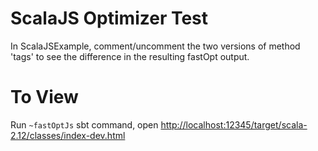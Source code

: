 # ScalaJS Optimizer Test

In ScalaJSExample, comment/uncomment the two versions of method 'tags' to see the difference in the resulting
fastOpt output.

# To View

Run `~fastOptJs` sbt command, open [http://localhost:12345/target/scala-2.12/classes/index-dev.html](http://localhost:12345/target/scala-2.12/classes/index-dev.html)